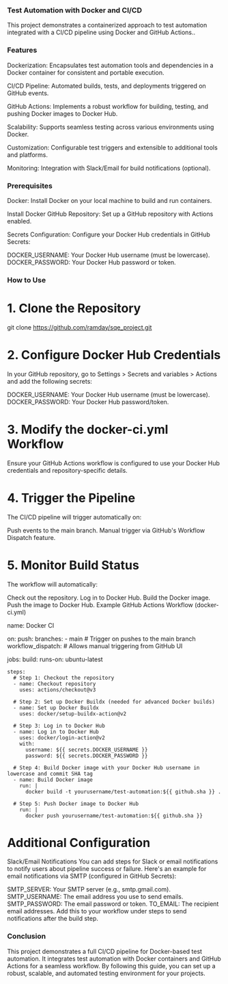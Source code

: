 ### Test Automation with Docker and CI/CD
This project demonstrates a containerized approach to test automation integrated with a CI/CD pipeline using Docker and GitHub Actions..

### Features
Dockerization: Encapsulates test automation tools and dependencies in a Docker container for consistent and portable execution.

CI/CD Pipeline: Automated builds, tests, and deployments triggered on GitHub events.

GitHub Actions: Implements a robust workflow for building, testing, and pushing Docker images to Docker Hub.

Scalability: Supports seamless testing across various environments using Docker.

Customization: Configurable test triggers and extensible to additional tools and platforms.

Monitoring: Integration with Slack/Email for build notifications (optional).

### Prerequisites
Docker: Install Docker on your local machine to build and run containers.

Install Docker
GitHub Repository: Set up a GitHub repository with Actions enabled.

Secrets Configuration: Configure your Docker Hub credentials in GitHub Secrets:

DOCKER_USERNAME: Your Docker Hub username (must be lowercase).
DOCKER_PASSWORD: Your Docker Hub password or token.

### How to Use
# 1. Clone the Repository
   git clone https://github.com/ramday/sqe_project.git
   

# 2. Configure Docker Hub Credentials
In your GitHub repository, go to Settings > Secrets and variables > Actions and add the following secrets:

DOCKER_USERNAME: Your Docker Hub username (must be lowercase).
DOCKER_PASSWORD: Your Docker Hub password/token.

# 3. Modify the docker-ci.yml Workflow
Ensure your GitHub Actions workflow is configured to use your Docker Hub credentials and repository-specific details.

# 4. Trigger the Pipeline
The CI/CD pipeline will trigger automatically on:

Push events to the main branch.
Manual trigger via GitHub's Workflow Dispatch feature.

# 5. Monitor Build Status
The workflow will automatically:

Check out the repository.
Log in to Docker Hub.
Build the Docker image.
Push the image to Docker Hub.
Example GitHub Actions Workflow (docker-ci.yml)

name: Docker CI

on:
  push:
    branches:
      - main  # Trigger on pushes to the main branch
  workflow_dispatch:  # Allows manual triggering from GitHub UI

jobs:
  build:
    runs-on: ubuntu-latest

    steps:
      # Step 1: Checkout the repository
      - name: Checkout repository
        uses: actions/checkout@v3

      # Step 2: Set up Docker Buildx (needed for advanced Docker builds)
      - name: Set up Docker Buildx
        uses: docker/setup-buildx-action@v2

      # Step 3: Log in to Docker Hub
      - name: Log in to Docker Hub
        uses: docker/login-action@v2
        with:
          username: ${{ secrets.DOCKER_USERNAME }}
          password: ${{ secrets.DOCKER_PASSWORD }}

      # Step 4: Build Docker image with your Docker Hub username in lowercase and commit SHA tag
      - name: Build Docker image
        run: |
          docker build -t yourusername/test-automation:${{ github.sha }} .

      # Step 5: Push Docker image to Docker Hub
        run: |
          docker push yourusername/test-automation:${{ github.sha }}

# Additional Configuration
Slack/Email Notifications
You can add steps for Slack or email notifications to notify users about pipeline success or failure. Here's an example for email notifications via SMTP (configured in GitHub Secrets):

SMTP_SERVER: Your SMTP server (e.g., smtp.gmail.com).
SMTP_USERNAME: The email address you use to send emails.
SMTP_PASSWORD: The email password or token.
TO_EMAIL: The recipient email addresses.
Add this to your workflow under steps to send notifications after the build step.

### Conclusion
This project demonstrates a full CI/CD pipeline for Docker-based test automation.
It integrates test automation with Docker containers and GitHub Actions for a seamless workflow.
By following this guide, you can set up a robust, scalable, and automated testing environment for your projects.
   
